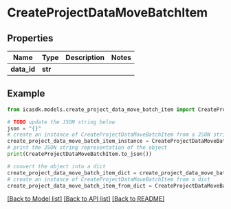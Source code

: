 # CreateProjectDataMoveBatchItem


## Properties

Name | Type | Description | Notes
------------ | ------------- | ------------- | -------------
**data_id** | **str** |  | 

## Example

```python
from icasdk.models.create_project_data_move_batch_item import CreateProjectDataMoveBatchItem

# TODO update the JSON string below
json = "{}"
# create an instance of CreateProjectDataMoveBatchItem from a JSON string
create_project_data_move_batch_item_instance = CreateProjectDataMoveBatchItem.from_json(json)
# print the JSON string representation of the object
print(CreateProjectDataMoveBatchItem.to_json())

# convert the object into a dict
create_project_data_move_batch_item_dict = create_project_data_move_batch_item_instance.to_dict()
# create an instance of CreateProjectDataMoveBatchItem from a dict
create_project_data_move_batch_item_from_dict = CreateProjectDataMoveBatchItem.from_dict(create_project_data_move_batch_item_dict)
```
[[Back to Model list]](../README.md#documentation-for-models) [[Back to API list]](../README.md#documentation-for-api-endpoints) [[Back to README]](../README.md)


